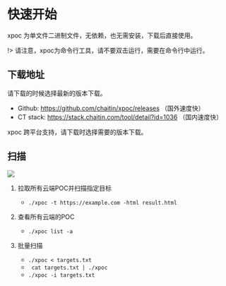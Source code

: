 # 快速开始

xpoc 为单文件二进制文件，无依赖，也无需安装，下载后直接使用。

!> 请注意，xpoc为命令行工具，请不要双击运行，需要在命令行中运行。

## 下载地址

请下载的时候选择最新的版本下载。

+ Github: https://github.com/chaitin/xpoc/releases （国外速度快）
+ CT stack: https://stack.chaitin.com/tool/detail?id=1036 （国内速度快）

xpoc 跨平台支持，请下载时选择需要的版本下载。

## 扫描

![](../assets/eme.gif)

1. 拉取所有云端POC并扫描指定目标

    - `./xpoc -t https://example.com -html result.html`

2. 查看所有云端的POC

    - `./xpoc list -a`

3. 批量扫描

    - `./xpoc < targets.txt`
    - ` cat targets.txt | ./xpoc`
    - `./xpoc -i targets.txt`